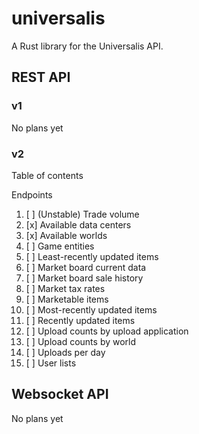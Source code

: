 # universalis

A Rust library for the Universalis API.

## REST API

### v1

No plans yet

### v2

Table of contents

Endpoints
1. [ ] (Unstable) Trade volume
2. [x] Available data centers
3. [x] Available worlds
4. [ ] Game entities
5. [ ] Least-recently updated items
6. [ ] Market board current data
7. [ ] Market board sale history
8. [ ] Market tax rates
9. [ ] Marketable items
10. [ ] Most-recently updated items
11. [ ] Recently updated items
12. [ ] Upload counts by upload application
13. [ ] Upload counts by world
14. [ ] Uploads per day
15. [ ] User lists

## Websocket API

No plans yet